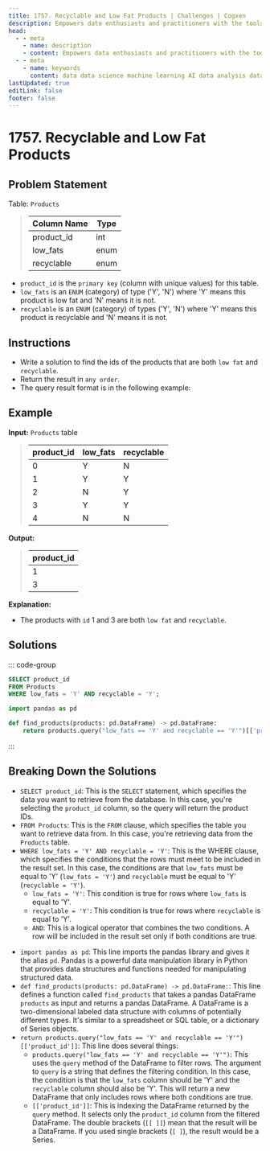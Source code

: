 ```yaml
---
title: 1757. Recyclable and Low Fat Products | Challenges | Cogxen
description: Empowers data enthusiasts and practitioners with the tools and knowledge to unlock the potential of data.
head:
  - - meta
    - name: description
    - content: Empowers data enthusiasts and practitioners with the tools and knowledge to unlock the potential of data.
  - - meta
    - name: keywords
      content: data data science machine learning AI data analysis data-driven data enthusiasts data practitioners
lastUpdated: true
editLink: false
footer: false
---
```


# 1757. Recyclable and Low Fat Products

## Problem Statement

Table: `Products`

> | Column Name | Type |
> | ----------- | ---- |
> | product_id  | int  |
> | low_fats    | enum |
> | recyclable  | enum |

- `product_id` is the `primary key` (column with unique values) for this table.
- `low_fats` is an `ENUM` (category) of type ('Y', 'N') where 'Y' means this product is low fat and 'N' means it is not.
- `recyclable` is an `ENUM` (category) of types ('Y', 'N') where 'Y' means this product is recyclable and 'N' means it is not.

## Instructions

- Write a solution to find the ids of the products that are both `low fat` and `recyclable`.
- Return the result in `any order`.
- The query result format is in the following example:

## Example

**Input:** `Products` table

> | product_id | low_fats | recyclable |
> | ---------- | -------- | ---------- |
> | 0          | Y        | N          |
> | 1          | Y        | Y          |
> | 2          | N        | Y          |
> | 3          | Y        | Y          |
> | 4          | N        | N          |

**Output:**

> | product_id |
> | ---------- |
> | 1          |
> | 3          |

**Explanation:**

- The products with `id` 1 and 3 are both `low fat` and `recyclable`.

## Solutions

::: code-group

```sql [PostgreSQL] :line-numbers
SELECT product_id
FROM Products
WHERE low_fats = 'Y' AND recyclable = 'Y';
```

```python [Pandas] :line-numbers
import pandas as pd

def find_products(products: pd.DataFrame) -> pd.DataFrame:
    return products.query("low_fats == 'Y' and recyclable == 'Y'")[['product_id']]
```

:::

## Breaking Down the Solutions

<CustomAccordion title="PostgreSQL" submitted_by="@noeyislearning" submit_github_url="https://github.com/noeyislearning" :collapsed=false>

- `SELECT product_id`: This is the `SELECT` statement, which specifies the data you want to retrieve from the database. In this case, you're selecting the `product_id` column, so the query will return the product IDs.
- `FROM Products`: This is the `FROM` clause, which specifies the table you want to retrieve data from. In this case, you're retrieving data from the `Products` table.
- `WHERE low_fats = 'Y' AND recyclable = 'Y'`: This is the WHERE clause, which specifies the conditions that the rows must meet to be included in the result set. In this case, the conditions are that `low_fats` must be equal to 'Y' (`low_fats = 'Y'`) and `recyclable` must be equal to 'Y' (`recyclable = 'Y'`).
  - `low_fats = 'Y'`: This condition is true for rows where `low_fats` is equal to 'Y'.
  - `recyclable = 'Y'`: This condition is true for rows where `recyclable` is equal to 'Y'.
  - `AND`: This is a logical operator that combines the two conditions. A row will be included in the result set only if both conditions are true.

</CustomAccordion>

<CustomAccordion title="Pandas" submitted_by="@noeyislearning" submit_github_url="https://github.com/noeyislearning">

- `import pandas as pd`: This line imports the pandas library and gives it the alias `pd`. Pandas is a powerful data manipulation library in Python that provides data structures and functions needed for manipulating structured data.
- `def find_products(products: pd.DataFrame) -> pd.DataFrame:`: This line defines a function called `find_products` that takes a pandas DataFrame `products` as input and returns a pandas DataFrame. A DataFrame is a two-dimensional labeled data structure with columns of potentially different types. It's similar to a spreadsheet or SQL table, or a dictionary of Series objects.
- `return products.query("low_fats == 'Y' and recyclable == 'Y'")[['product_id']]`:
  This line does several things:
  - `products.query("low_fats == 'Y' and recyclable == 'Y'")`: This uses the `query` method of the DataFrame to filter rows. The argument to `query` is a string that defines the filtering condition. In this case, the condition is that the `low_fats` column should be 'Y' and the `recyclable` column should also be 'Y'. This will return a new DataFrame that only includes rows where both conditions are true.
  - `[['product_id']]`: This is indexing the DataFrame returned by the `query` method. It selects only the `product_id` column from the filtered DataFrame. The double brackets (`[[ ]]`) mean that the result will be a DataFrame. If you used single brackets (`[ ]`), the result would be a Series.

</CustomAccordion>
